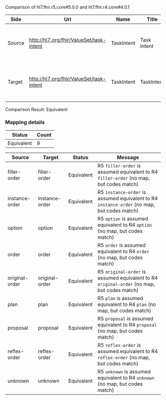 Comparison of hl7.fhir.r5.core#5.0.0 and hl7.fhir.r4.core#4.0.1

| Side | Url | Name | Title | Description |
| --- | --- | --- | --- | --- |
| Source | http://hl7.org/fhir/ValueSet/task-intent | TaskIntent | Task Intent | Distinguishes whether the task is a proposal, plan or full order. |
| Target | http://hl7.org/fhir/ValueSet/task-intent | TaskIntent | TaskIntent | Distinguishes whether the task is a proposal, plan or full order. |


Comparison Result: Equivalent


### Mapping details

| Status | Count |
| ------ | ----- |
Equivalent | 9 |


| Source | Target | Status | Message |
| ------ | ------ | ------ | ------- |
| filler-order | filler-order | Equivalent | R5 `filler-order` is assumed equivalent to R4 `filler-order` (no map, but codes match) |
| instance-order | instance-order | Equivalent | R5 `instance-order` is assumed equivalent to R4 `instance-order` (no map, but codes match) |
| option | option | Equivalent | R5 `option` is assumed equivalent to R4 `option` (no map, but codes match) |
| order | order | Equivalent | R5 `order` is assumed equivalent to R4 `order` (no map, but codes match) |
| original-order | original-order | Equivalent | R5 `original-order` is assumed equivalent to R4 `original-order` (no map, but codes match) |
| plan | plan | Equivalent | R5 `plan` is assumed equivalent to R4 `plan` (no map, but codes match) |
| proposal | proposal | Equivalent | R5 `proposal` is assumed equivalent to R4 `proposal` (no map, but codes match) |
| reflex-order | reflex-order | Equivalent | R5 `reflex-order` is assumed equivalent to R4 `reflex-order` (no map, but codes match) |
| unknown | unknown | Equivalent | R5 `unknown` is assumed equivalent to R4 `unknown` (no map, but codes match) |

